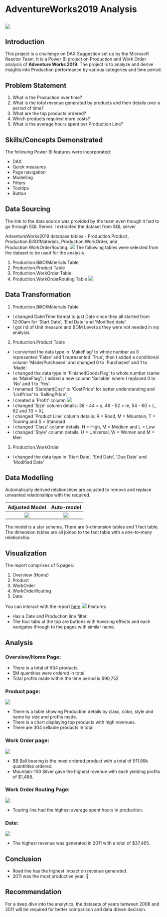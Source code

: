 # AdventureWorks2019 Analysis

![](AWPreview.jpg)
---
## Introduction
This project is a challenge on DAX Suggestion set up by the Microsoft Reactor Team. It is a Power BI project on Production and Work Order analysis of **Adventure Works 2019**. The project is to analyze and derive insights into Production performance by various categories and time period.

## Problem Statement
1. What is the Production over time?
2. What is the total revenue generated by products and their details over a period of time?
3. What are the top products ordered?
4. Which products required more costs?
5. What is the average hours spent per Production Line?

## Skills/Concepts Demonstrated
The following Power BI features were incorporated:
- DAX
- Quick measures
- Page navigation
- Modelling
- Filters
- Tooltips
- Button

## Data Sourcing
The link to the data source was provided by the team even though it had to go through SQL Server. I extracted the dataset from SQL server

AdventureWorks2019 database tables - Production.Product, Production.BillOfMaterials, Production.WorkOrder, and  Production.WorkOrderRouting.
![](SQL_Sourcing.png)
The following tables were selected from the dataset to be used for the analysis
1. Production.BillOfMaterials Table
2. Production.Product Table
3. Production.WorkOrder Table
4. Production.WorkOrderRouting Table
![](TableSelection.png)

## Data Transformation
1. Production.BillOfMaterials Table
- I changed Date/Time format to just Date since they all started from 12:00am for 'Start Date', 'End Date' and 'Modified date'.
- I got rid of Unit measure and BOM Level as they were not needed in my analysis.
2. Production.Product Table
- I converted the data type in 'MakeFlag' to whole number as 0 represented 'False' and 1 represented 'True', then I added a conditional column 'Made/Purchased' and changed 0 to 'Purchased' and 1 to 'Made'.
- I changed the data type in 'FinishedGoodsFlag' to whole number (same as 'MakeFlag'). I added a new column 'Sellable' where I replaced 0 to 'No' and 1 to 'Yes'.
- I renamed 'StandardCost' to 'CostPrice' for better understanding and 'ListPrice' to 'SellingPrice'.
- I created a 'Profit' column 
![](ProfitDAX.png)
- I changed 'Size' column details: 38 - 44 = s, 46 - 52 = m, 54 - 60 = L, 62 and 70 = XL
- I changed 'Product Line' column details: R = Road, M = Mountain, T = Touring and S = Standard
- I changed 'Class' column details: H = High, M = Medium and L = Low
- I changed 'Style' column details: U = Universal, W = Women and M = Men
3. Production.WorkOrder
- I changed the data type in 'Start Date', 'End Date', 'Due Date' and 'Modified Date'


## Data Modelling
Automatically derived relationships are adjusted to remove and replace unwanted relationships with the required.

Adjusted Model          |           Auto-model
:----------------------:|:----------------------:
![](Modelling.png)      |  ![](AutoModel.png)

The model is a star schema.
There are 5-dimension tables and 1 fact table. The dimension tables are all joined to the fact table with a one-to-many relationship.

## Visualization
The report comprises of 5 pages:
1. Overview (Home)
2. Product
3. WorkOrder
4. WorkOrderRouting
5. Date

You can interact with the report [here](https://app.powerbi.com/groups/me/reports/a0efaa8a-05f0-4474-ba58-1f556510a1ab/ReportSection?experience=power-bi)
![](Home_Page.png)
Features
- Has a Date and Production line filter.
- The four tabs at the top are buttons with hovering effects and each navigates through to the pages with similar name.

## Analysis
### Overview/Home Page: 
- There is a total of 504 products.
- 5M quantities were ordered in total.
- Total profits made within the time period is $90,752
### Product page: 
![](Product_Page.png)

- There is a table showing Production details by class, color, style and name by size and profits made.
- There is a chart displaying top products with high revenues.
- There are 304 sellable products in total.
### Work Order page: 
![](WO_Page.png)

- BB Ball bearing is the most ordered product with a total of 911.89k quantitites ordered.
- Mountain-100 Silver gave the highest revenue with each yielding profits of $1,488.
### Work Order Routing Page: 
![](WOR_Page.png)

- Touring line had the highest average spent hours in production.
### Date: 
![](Date_Page.png)

- The highest revenue was generated in 2011 with a total of $37,465.

## Conclusion
- Road line has the highest impact on revenue generated.
- 2011 was the most productive year. 🤑
 
## Recommendation
For a deep dive into the analytics, the datasets of years between 2008 and 2011 will be required for better comparison and data driven decision.
